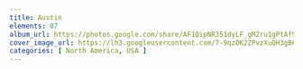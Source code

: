 ```yaml
---
title: Austin
elements: 87
album_url: https://photos.google.com/share/AF1QipNR351dyLF_gM2ru1gPtAf9aKN-nuBLHjGFzps0U25VS_4wnABhEYH3oYIuJapUqw?key=anRpa28wZWhCdGpaNmhVYVV6VFZBbmR4X1RzS3VB
cover_image_url: https://lh3.googleusercontent.com/7-9qzDK2ZPvzXuQH3gB6f6SAw1MP3ScyFo7-U21viaPvFEfzeHYQEoZ_VzJXHf2yyplyPemVsa_h7HtGU0ann-6JXY50UR6Z4o0OTks1C022xGD3-r2QCb-d-lAvPdcmw8OyK_NKb-wBJ2YPoHSuTnqAUhmeRd3zIBq4U8qWXa-8s56_xoKWyWGdH1Ys69woNuez3jX3FC6tA4mWnN0sfcP3GdvWOOypmrxyC3wXolY5-EnM4NcfUg-4Wez6AMu_QGl18MVGHTUcaAqj7bxcDANCMAuSzZ_4sAjwtoM_vCtM3F-1C4tGl2HztQ8557watVboEIslERwc8PEbZoDzgx-GOU5H9mjILLS50Q_BL1UoP71vf2lkir8aVFtFuOxRL-vfwd9AY16CMm5OCiq-Qmp0L5aQaBMZvuNq0miB1Q76sm3EkgNiqMfjsOa866RmmakVcnxWsYkJjFj6XKp1A8zaRpdj2ZoDZyydz0fSuKSmi0e7MSG8vBZxTL1oU5Kcm566ym-6ZHddQ-GdxzGWGw4rgIv6TDrMB5Ouu5ihT-rOQjd20YC2MX89WQ3Z8QU3pwvm6lSe9zsYXoOMFZKb5p23mbCscd44nWNj0GvWpzSXTXNc3IZYYj_tUKbpZjl2aiFgjLcHx8DFUAP0AJOsHC_2grPFbaQGP_C1roVz8HqOTTCey5tm2uc=s218-p-k-no
categories: [ North America, USA ]
---
```

